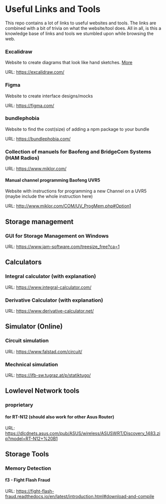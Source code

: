# Useful Links and Tools

This repo contains a lot of links to useful websites and tools.
The links are combined with a bit of trivia on what the website/tool
does. All in all, is this a knowledge base of links and tools
we stumbled upon while browsing the web.


### Excalidraw

Website to create diagrams that look like hand sketches. [More](https://github.com/Hackertreff-Reutte/useful-links-and-tools/blob/main/drawing/excalidraw.md)

URL: https://excalidraw.com/


### Figma

Website to create interface designs/mocks

URL: https://figma.com/


### bundlephobia

Website to find the cost(size) of adding a npm package to your bundle

URL: https://bundlephobia.com/


### Collection of manuels for Baofeng and BridgeCom Systems  (HAM Radios)

URL: https://www.miklor.com/

#### Manual channel programming Baofeng UVR5

Website with instructions for programming a new Channel on a UVR5 (maybe include the whole instruction here)

URL: http://www.miklor.com/COM/UV_ProgMem.php#Option1

## Storage management

### GUI for Storage Management on Windows 

URL: https://www.jam-software.com/treesize_free?ca=1

## Calculators

### Integral calculator (with explanation)

URL: https://www.integral-calculator.com/

### Derivative Calculator (with explanation)

URL: https://www.derivative-calculator.net/

## Simulator (Online)

### Circuit simulation

URL: https://www.falstad.com/circuit/

### Mechnical simulation

URL: https://ifb-sw.tugraz.at/p/statiktugo/

## Lowlevel Network tools 

### proprietary

#### for RT-N12 (should also work for other Asus Router)
URL: https://dlcdnets.asus.com/pub/ASUS/wireless/ASUSWRT/Discovery_1483.zip?model=RT-N12+%20B1

## Storage Tools

### Memory Detection

#### f3 - Fight Flash Fraud
URL: https://fight-flash-fraud.readthedocs.io/en/latest/introduction.html#download-and-compile
